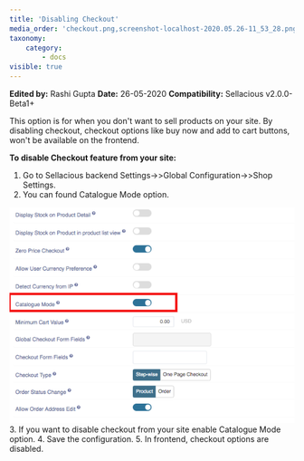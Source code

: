 ```yaml
---
title: 'Disabling Checkout'
media_order: 'checkout.png,screenshot-localhost-2020.05.26-11_53_28.png'
taxonomy:
    category:
        - docs
visible: true
---
```


**Edited by:** Rashi Gupta
**Date:** 26-05-2020
**Compatibility:** Sellacious v2.0.0-Beta1+

This option is for when you don't want to sell products on your site. By disabling checkout, checkout options like buy now and add to cart buttons, won't be available on the frontend.

**To disable Checkout feature from your site:**
1. Go to Sellacious backend Settings->>Global Configuration->>Shop Settings.
2. You can found Catalogue Mode option.

![](screenshot-localhost-2020.05.26-11_53_28.png)
3. If you want to disable checkout from your site enable Catalogue Mode option.
4. Save the configuration.
5. In frontend, checkout options are disabled.